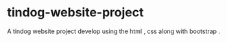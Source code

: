 # tindog-website-project
A tindog website project develop using the html , css along with bootstrap . 
